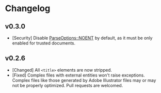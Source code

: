 # Changelog

<!--
Prefix your message with one of the following:

- [Added] for new features.
- [Changed] for changes in existing functionality.
- [Deprecated] for soon-to-be removed features.
- [Removed] for now removed features.
- [Fixed] for any bug fixes.
- [Security] in case of vulnerabilities.
-->

## v0.3.0

- [Security] Disable
  [ParseOptions::NOENT](https://nokogiri.org/rdoc/Nokogiri/XML/ParseOptions.html)
  by default, as it must be only enabled for trusted documents.

## v0.2.6

- [Changed] All `<title>` elements are now stripped.
- [Fixed] Complex files with external entities won't raise exceptions. Complex
  files like those generated by Adobe Illustrator files may or may not be
  properly optimized. Pull requests are welcomed.
